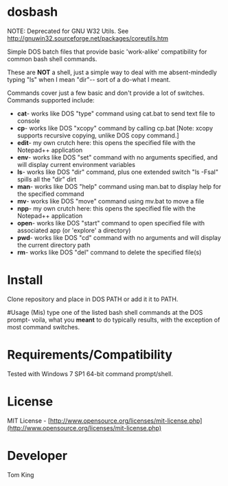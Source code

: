 # dosbash
NOTE: Deprecated for GNU W32 Utils. See <http://gnuwin32.sourceforge.net/packages/coreutils.htm>

Simple DOS batch files that provide basic 'work-alike' compatibility for common bash shell commands.

These are **NOT** a shell, just a simple way to deal with me absent-mindedly typing "ls" when I mean "dir"-- sort of a do-what I meant.

Commands cover just a few basic and don't provide a lot of switches. Commands supported include:

* **cat**- works like DOS "type" command using cat.bat to send text file to console
* **cp**-  works like DOS "xcopy" command by calling cp.bat [Note: xcopy supports recursive copying, unlike DOS copy command.]
* **edit**- my own crutch here: this opens the specified file with the Notepad++ application
* **env**- works like DOS "set" command with no arguments specified, and will display current environment variables
* **ls**- works like DOS "dir" command, plus one extended switch "ls -Fsal" spills all the "dir" dirt
* **man**- works like DOS "help" command using man.bat to display help for the specified command
* **mv**- works like DOS "move" command using mv.bat to move a file
* **npp**- my own crutch here: this opens the specified file with the Notepad++ application
* **open**- works like DOS "start" command to open specified file with associated app (or 'explore' a directory)
* **pwd**- works like DOS "cd" command with no arguments and will display the current directory path
* **rm**- works like DOS "del" command to delete the specified file(s)

# Install
Clone repository and place in DOS PATH or add it it to PATH.

#Usage
(Mis) type one of the listed bash shell commands at the DOS prompt- voila, what you __meant__ to do typically results, with the exception of most command switches.

# Requirements/Compatibility
Tested with Windows 7 SP1 64-bit command prompt/shell.

# License
MIT License - [http://www.opensource.org/licenses/mit-license.php](http://www.opensource.org/licenses/mit-license.php)

# Developer
Tom King
